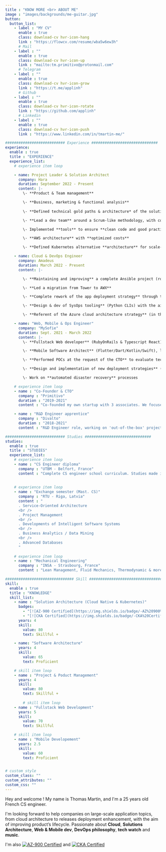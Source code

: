 ```yaml
---
title : "KNOW MORE <br> ABOUT ME"
image : "images/backgrounds/me-guitar.jpg"
button:
  button_list:
    - label : "MY CV"
      enable : true
      class: download-cv hvr-icon-hang
      link : "https://flowcv.com/resume/wba5w6ew3h"
      # Mail
    - label : ""
      enable : true
      class: download-cv hvr-icon-up
      link : "mailto:tm.primitivo@protonmail.com"
      # Telegram
    - label : ""
      enable : true
      class: download-cv hvr-icon-grow
      link : "https://t.me/applinh"
      # Github
    - label : ""
      enable : true
      class: download-cv hvr-icon-rotate
      link : "https://github.com/applinh"
      # Linkedin
    - label : ""
      enable : true
      class: download-cv hvr-icon-push
      link : "https://www.linkedin.com/in/tmartin-me/"

########################### Experience ##############################
experience:
  enable : true
  title : "EXPERIENCE"
  experience_list:
    # experience item loop

    - name: Project Leader & Solution Architect
      company: Hara
      duration: September 2022 - Present
      content: |-
        \- **Product & Team management**

        \- **Business, marketing & functional analysis**
       
        \- **Defined technical gold paths & architecture* of the solution

        \- **Lead a dev team** around a Scrum-like methodology, with code reviews

        \- Implemented **tools** to ensure **clean code and good practices** (Lint, code coverage, TDD, SOLID, Jira, vulnerability scans, IAC, etc)

        \- **AWS architecture** with **optimized costs**

        \- **Defined Kubernetes alternative **architecture** for scale-up

    - name: Cloud & DevOps Engineer
      company: Amadeus
      duration: March 2022 - Present
      content: |-

        \- **Maintaining and improving** a complete Ansible project (roles, playbooks, modules)

        \- **Led a migration from Tower to AWX**

        \- **Complete rework of the app deployment strategy** through the conception of Deployment As Code solutions with a GitOps & IAC state of mind

        \- **Design & dev of SysOps tooling** (Python CLIs) with the aim of replacing bash scripts. Always following **clean code principles** (SOLID, TDD) + tools for **better maintainability** (CI/CD, code coverage, etc)

        \- **Referent of the Azure cloud architecture strategy** (in the context of a migration)

    - name: "Web, Mobile & Ops Engineer"
      company: "MySofie"
      duration: Sept. 2021 - March 2022
      content: |-
        \- **Fullstack Web developer** (RubyOnRails & Typescript React)

        \- **Mobile Software Architect** (Flutter/Dart/Kotlin/Swift), led a migration of a legacy app to Flutter, and implemented Clean Architecture from scratch.

        \- **Performed POCs at the request of the CTO** to evaluate technologies and support strategic technical decisions

        \- **Design and implementation of new deployment strategies** (CI/CD, Ansible, Terraform, Packer) and **cloud architecture** (AWS & Scaleway)

        \- Work on **automated disaster recovery** processes

    # experience item loop
    - name : "Co-Founder & CTO"
      company : "Primitivo"
      duration : "2019-2021"
      content : "Co-founded my own startup with 3 associates. We focused and put in production an ecosystem of 3 products, which can be summed up as a social media around bars & pubs of Strasbourg."

    - name : "R&D Engineer apprentice"
      company : "Divalto"
      duration : "2018-2021"
      content : "R&D Engineer role, working on 'out-of-the-box' projects aiming to extend the company's product (an ERP) possibilities by creating synergies with external services (Office 365, Cloud Services & more)"

########################### Studies ##############################
studies:
  enable : true
  title : "STUDIES"
  experience_list:
    # experience item loop
    - name : "CS Engineer diploma"
      company : "UTBM - Belfort, France"
      content : "Complete CS engineer school curriculum. Studies made in apprenticeship @ Divalto."
      
      
    # experience item loop
    - name : "Exchange semester (Mast. CS)"
      company : "RTU - Riga, Latvia"
      content : "
      . Service-Oriented Architecture
      <br />
      . Project Management
      <br />
      . Developments of Intelligent Software Systems
      <br />
      . Business Analytics / Data Mining
      <br />
      . Advanced Databases
      "
      
    # experience item loop
    - name : "Mechanical Engineering"
      company : "INSA - Strasbourg, France"
      content : "Lean Management, Fluid Mechanics, Thermodynamic & more"

############################### Skill #################################
skill:
  enable : true
  title : "KNOWLEDGE"
  skill_list:
    - name : "Solution Architecture (Cloud Native & Kubernetes)"
      badges: 
        - "[![AZ-900 Certified](https://img.shields.io/badge/-AZ%20900%20Certified-blue?style=for-the-badge&logo=microsoft-azure)](https://www.credly.com/badges/a0b37337-5e0d-4074-a4c7-36ace2b3b915)"
        - "[![CKA Certified](https://img.shields.io/badge/-CKA%20Certified-white?style=for-the-badge&logo=kubernetes)]()"
      years: 4
      skill:
        value: 80
        text: Skillful +

    - name: "Software Architecture"
      years: 4
      skill:
        value: 65
        text: Proficient

    # skill item loop
    - name : "Project & Poduct Management"
      years: 4
      skill:
        value: 80
        text: Skillful +
    
        # skill item loop
    - name : "Fullstack Web Development"
      years: 5
      skill:
        value: 70
        text: Skillful

    # skill item loop
    - name : "Mobile Developement"
      years: 2.5
      skill:
        value: 60
        text: Proficient


# custom style
custom_class: "" 
custom_attributes: "" 
custom_css: ""
---
```


Hey and welcome !
My name is Thomas Martin, and I'm a 25 years old French CS engineer.

I'm looking forward to help companies on large-scale application topics, from cloud architecture to releases deployment enhancement, with the aim of improving product’s lifecycle. 
Passionate about **Cloud**, **Solutions Architecture**, **Web & Mobile dev**, **DevOps philosophy**, **tech watch** and **music**.

I'm also [![AZ-900 Certified](https://img.shields.io/badge/-AZ%20900%20Certified-blue?style=for-the-badge&logo=microsoft-azure)](https://www.credly.com/badges/a0b37337-5e0d-4074-a4c7-36ace2b3b915) and [![CKA Certified](https://img.shields.io/badge/-CKA%20Certified-white?style=for-the-badge&logo=kubernetes)]()
